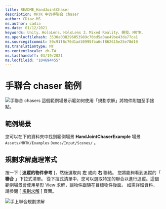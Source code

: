 ```yaml
---
title: README_HandJointChaser
description: MRTK 中的手聯合 chaser
author: CDiaz-MS
ms.author: cadia
ms.date: 01/12/2021
keywords: Unity、HoloLens、HoloLens 2、Mixed Reality、開發、MRTK、
ms.openlocfilehash: 3530a038296053989c70bd5a0ae49be43da77ca1
ms.sourcegitcommit: 59c91f8c70d1ad30995fba6cf862615e25e78d10
ms.translationtype: MT
ms.contentlocale: zh-TW
ms.lasthandoff: 03/19/2021
ms.locfileid: "104694455"
---
```

# <a name="hand-joint-chaser-example"></a>手聯合 chaser 範例

![手聯合 chasers ](../images/hand-joint-chaser/MRTK_HandJointChaser_Main.jpg) 這個範例場景示範如何使用「規劃求解」將物件附加至手接點。

## <a name="example-scene"></a>範例場景

您可以在下的資料夾中找到範例場景 **HandJointChaserExample** 場景 `Assets/MRTK/Examples` `Demos/Input/Scenes/` 。

## <a name="solver-handler"></a>規劃求解處理常式

按一下 [ **追蹤的物件參考** ]，然後選取向 **左** 或向 **右** 聯結。 您將能夠看到追蹤的「 **聯合** 」下拉式清單。 從下拉式清單中，您可以選取特定的聯合以進行追蹤。這個範例場景會使用星形 View 求解，讓物件跟隨在目標物件後面。 如需詳細資料，請參閱 [ [規劃求解](../ux-building-blocks/solvers/solver.md) ] 頁面。

![手上聯合規劃求解](../images/hand-joint-chaser/MRTK_Solver_HandJoint.jpg)
